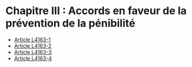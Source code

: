# Chapitre III : Accords en faveur de la prévention de la pénibilité

* [Article L4163-1](./LEGIARTI000028496431.md)
* [Article L4163-2](./LEGIARTI000028496483.md)
* [Article L4163-3](./LEGIARTI000028496491.md)
* [Article L4163-4](./LEGIARTI000028496503.md)
